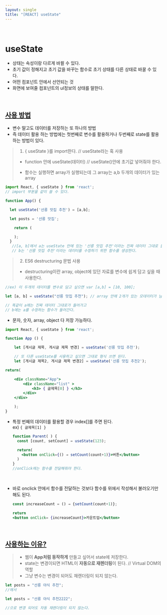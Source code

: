 ```yaml
---
layout: single
title: "[REACT] useState"
---
```


<br>

# useState

- 상태는 속성이랑 다르게 바뀔 수 있다.
- 초기 값이 정해지고 초기 값을 바꾸는 함수로 초기 상태를 다른 상태로 바꿀 수 있다.
- 어떤 컴포넌트 안에서 선언되는 것
- 화면에 보여줄 컴포넌트의 uI정보의 상태를 말한다.

<br>

## <u> 사용 방법 </u>

- 변수 말고도 데이터를 저장하는 또 하나의 방법
- 즉 데이터 활용 하는 방법에는 첫번째로 변수를 활용하거나 두번째로 state를 활용하는 방법이 있다.

> 1.  { useState }를 import한다. // useState라는 훅 사용
>
> - function 안에 useState(데이터) // useState()안에 초기값 넣어줘야 한다.
>
> - 함수는 실행하면 array가 실행되는데 그 array는 a,b 두개의 데이터가 있는 array

```jsx
import React, { useState } from 'react';
// import 부분을 같이 쓸 수 있다.

function App() {

  let useState('선릉 맛집 추천') = [a,b];

  let posts = '선릉 맛집';

    return (

    );
  }
   //[a, b]에서 a는 useState 안에 있는 '선릉 맛집 추천'이라는 진짜 데이터 그대로 들어간다.
   // b는 '선릉 맛집 추천'이라는 데이터를 수정하기 위한 함수를 생성한다.

```

> 2.  ES6 destructuring 문법 사용
>
> - destructuring이란 array, object에 있던 자료를 변수에 쉽게 담고 싶을 때 사용한다.

```jsx
//ex) 이 두개의 데이터를 변수로 담고 싶으면 var [a,b] = [10, 100];

let [a, b] = useState("선릉 맛집 추천"); // array 안에 2개가 있는 모데이터가 남는다.

// 똑같이 a에는 진짜 데이터 그대로가 들어가고
// b에는 a를 수정하는 함수가 들어간다.
```

- 문자, 숫자, array, object 다 저장 가능하다.

```jsx
import React, { useState } from 'react';

function App () {

	let [게시글 제목, 게시글 제목 변경] = useState('선릉 맛집 추천');

	// 또 다른 useState를 사용하고 싶으면 그대로 형식 쓰면 된다.
	let [게시글 제목2, 게시글 제목 변경2] = useState('선릉 맛집 추천2');

return(

	<div className="App">
		<div className="list" >
			<h3> { 글제목[0] } </h3>
		</div>
	</div>

	);
}
```

- 특정 번째의 데이터를 활용할 경우 index[]를 주면 된다.  
   ex) `{ 글제목[1] }`

  ```jsx
  function Parent( ) {
    const [count, setCount] = useState(123);

    return(
      <button onClick={() ⇒ setCount(count+1)}>버튼</button>
    )
  }
  //onClick에는 함수를 전달해줘야 한다.
  ```

  <br>

- 바로 onclick 안에서 함수를 전달하는 것보다 함수를 위에서 작성해서
  불러오기만 해도 된다.

  ```jsx
  const increaseCount = () ⇒ {setCount(count+1)};

  return
  <button onClick= {increaseCount}>카운트업</button>

  ```

<br>

## <u>사용하는 이유?</u>

> - 웹이 **App처럼 동작하게** 만들고 싶어서 state에 저장한다.
> - state는 변경이되면 HTML이 **자동으로 재렌더링**이 된다. // Virtual DOM의 역할
> - 그냥 변수는 변경이 되어도 재렌더링이 되지 않는다.

```jsx
let posts = "선릉 야식 추천";
//에서

let posts = "선릉 야식 추천2222";

//으로 변경 되어도 자동 재렌더링이 되지 않는다.
```
